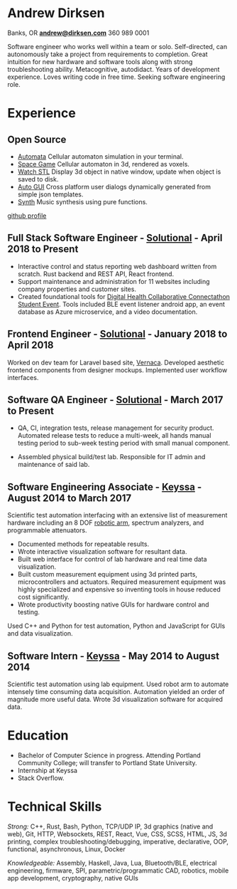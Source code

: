 # Andrew Dirksen

Banks, OR **andrew@dirksen.com** 360 989 0001

Software engineer who works well within a team or solo. Self-directed, can autonomously take a project from requirements to completion. Great intuition for new hardware and software tools along with strong troubleshooting ability. Metacognitive, autodidact. Years of development experience. Loves writing code in free time. Seeking software engineering role.

# Experience

## Open Source

* [Automata](https://github.com/bddap/automata) Cellular automaton simulation in your terminal.
* [Space Game](https://github.com/bddap/space-game-bimensal) Cellular automaton in 3d, rendered as voxels.
* [Watch STL](https://github.com/bddap/watch-stl-rust) Display 3d object in native window, update when object is saved to disk.
* [Auto GUI](https://github.com/bddap/auto-gui) Cross platform user dialogs dynamically generated from simple json templates.
* [Synth](https://github.com/bddap/haskell-synth) Music synthesis using pure functions.

[github profile](https://github.com/bddap)

## Full Stack Software Engineer - [Solutional](https://solutionalinc.com/) - April 2018 to Present

- Interactive control and status reporting web dashboard written from scratch. Rust backend and REST API, React frontend.
- Support maintenance and administration for 11 websites including company properties and customer sites.
- Created foundational tools for [Digital Health Collaborative Connectathon Student Event](https://www.dhcolab.com/events/). Tools included BLE event listener android app, an event database as Azure microservice, and a video documentation.

## Frontend Engineer - [Solutional](https://solutionalinc.com/) - January 2018 to April 2018

Worked on dev team for Laravel based site, [Vernaca](https://www.vernaca.com/). Developed aesthetic frontend components from designer mockups. Implemented user workflow interfaces.

## Software QA Engineer - [Solutional](https://solutionalinc.com/) - March 2017 to Present

- QA, CI, integration tests, release management for security product. Automated release tests to reduce a multi-week, all hands manual testing period to sub-week testing period with small manual component.

- Assembled physical build/test lab. Responsible for IT admin and maintenance of said lab.

## Software Engineering Associate - [Keyssa](http://www.keyssa.com/) - August 2014 to March 2017

Scientific test automation interfacing with an extensive list of measurement hardware including an 8 DOF [robotic arm](http://www.robai.com/), spectrum analyzers, and programmable attenuators.

- Documented methods for repeatable results.
- Wrote interactive visualization software for resultant data.
- Built web interface for control of lab hardware and real time data visualization.
- Built custom measurement equipment using 3d printed parts, microcontrollers and actuators.
  Required measurement equipment was highly specialized and expensive so inventing tools in house reduced cost significantly.
- Wrote productivity boosting native GUIs for hardware control and testing.

Used C++ and Python for test automation, Python and JavaScript for GUIs and data visualization.

## Software Intern - [Keyssa](http://www.keyssa.com/) - May 2014 to August 2014

Scientific test automation using lab equipment. Used robot arm to automate intensely time consuming data acquisition. Automation yielded an order of magnitude more useful data. Wrote 3d visualization software for acquired data.

# Education

- Bachelor of Computer Science in progress. Attending Portland Community College; will transfer to Portland State University.
- Internship at Keyssa
- Stack Overflow.

# Technical Skills

*Strong:* C++, Rust, Bash, Python, TCP/UDP IP, 3d graphics (native and web), Git, HTTP, Websockets, REST, React, Vue, CSS, SCSS, HTML, JS, 3d printing, complex troubleshooting/debugging, imperative, declarative, OOP, functional, asynchronous, Linux, Docker

*Knowledgeable:* Assembly, Haskell, Java, Lua, Bluetooth/BLE, electrical engineering, firmware, SPI, parametric/programmatic CAD, robotics, mobile app development, cryptography, native GUIs
